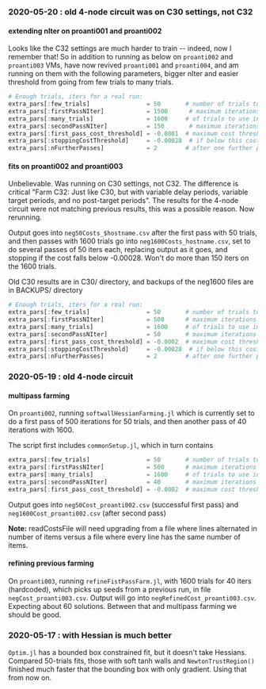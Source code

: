 ### 2020-05-20 : old 4-node circuit was on C30 settings, not C32

#### extending nIter on proanti001 and proanti002

Looks like the C32 settings are much harder to train -- indeed, now I remember that!  So in addition to running as below on `proanti002` and `proanti003` VMs, have now revived `proanti001` and `proanti004`, and am running on them with the following parameters, bigger nIter and easier threshold from going from few trials to many trials.

```julia
# Enough trials, iters for a real run:
extra_pars[:few_trials]                = 50       # number of trials to use in first pass
extra_pars[:firstPassNIter]            = 1500      # maximum iterations in first pass
extra_pars[:many_trials]               = 1600     # of trials to use in further pass
extra_pars[:secondPassNIter]           = 150       # maximum iterations in further pass
extra_pars[:first_pass_cost_threshold] = -0.0001  # maximum cost threshold for a first pass run to seed a second pass run
extra_pars[:stoppingCostThreshold]     = -0.00028  # if below this cost, stop the minimization
extra_pars[:nFurtherPasses]            = 2        # after one further pass at many_trials and secondPassNIter, how many more of those to do before giving up
```

#### fits on proanti002 and proanti003

Unbelievable. Was running on C30 settings, not C32. The difference is critical "Farm C32: Just like C30, but with variable delay periods, variable target periods, and no post-target periods".  The results for the 4-node circuit were not matching previous results, this was a possible reason. Now rerunning.

Output goes into `neg50Costs_$hostname.csv` after the first pass with 50 trials, and then passes with 1600 trials go into `neg1600Costs_hostname.csv`, set to do several passes of 50 iters each, replacing output as it goes, and stopping if the cost falls below -0.00028.  Won't do more than 150 iters on the 1600 trials.

Old C30 results are in C30/ directory, and backups of the neg1600 files are in BACKUPS/ directory

```julia
# Enough trials, iters for a real run:
extra_pars[:few_trials]                = 50       # number of trials to use in first pass
extra_pars[:firstPassNIter]            = 500      # maximum iterations in first pass
extra_pars[:many_trials]               = 1600     # of trials to use in further pass
extra_pars[:secondPassNIter]           = 50       # maximum iterations in further pass
extra_pars[:first_pass_cost_threshold] = -0.0002  # maximum cost threshold for a first pass run to seed a second pass run
extra_pars[:stoppingCostThreshold]     = -0.00028  # if below this cost, stop the minimization
extra_pars[:nFurtherPasses]            = 2        # after one further pass at many_trials and secondPassNIter, how many more of those to do before giving up
```

### 2020-05-19 : old 4-node circuit

#### multipass farming

On `proanti002`, running `softwallHessianFarming.jl` which is currently set to do a first pass of 500 iterations for 50 trials, and then another pass of 40 iterations with 1600.  

The script first includes `commonSetup.jl`, which in turn contains

```julia
extra_pars[:few_trials]                = 50       # number of trials to use in first pass
extra_pars[:firstPassNIter]            = 500      # maximum iterations in first pass
extra_pars[:many_trials]               = 1600     # of trials to use in second pass
extra_pars[:secondPassNIter]           = 40       # maximum iterations in second pass
extra_pars[:first_pass_cost_threshold] = -0.0002  # maximum cost threshold for a first pass run to seed a second pass run
```

Output goes into `neg50Cost_proanti002.csv` (successful first pass) and `neg1600Cost_proanti002.csv` (after second pass)

**Note:** readCostsFile will need upgrading from a file where lines alternated in number of items versus a file where every line has the same number of items.

#### refining previous farming

On `proanti003`, running `refineFistPassFarm.jl`, with 1600 trials for 40 iters (hardcoded), which picks up seeds from a previous run, in file `negCost_proanti003.csv`. Output will go into `negRefinedCost_proanti003.csv`. Expecting about 60 solutions. Between that and multipass farming we should be good. 

### 2020-05-17 : with Hessian is much better

`Optim.jl` has a bounded box constrained fit, but it doesn't take Hessians. Compared 50-trials fits, those with soft tanh walls and `NewtonTrustRegion()` finished much faster that the bounding box with only gradient. Using that from now on.
